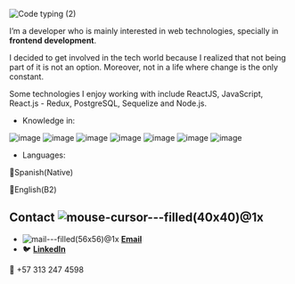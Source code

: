 ![Code typing (2)](https://user-images.githubusercontent.com/75697707/124080750-57111000-da10-11eb-8fe6-dd63956311cf.gif)


I’m a developer who is mainly interested in web technologies, specially in **frontend development**.

I decided to get involved in the tech world because I realized that not being part of it is not an option. Moreover, not in a life where change is the only constant.


Some technologies I enjoy working with include ReactJS, JavaScript, React.js - Redux, PostgreSQL, Sequelize and Node.js.

- Knowledge in:

![image](https://user-images.githubusercontent.com/75386133/118582414-e7450f80-b758-11eb-9b08-5509f392ca82.png)
![image](https://user-images.githubusercontent.com/75386133/118582992-ecef2500-b759-11eb-8335-f05ad2e84bd0.png)
![image](https://user-images.githubusercontent.com/75386133/118583020-f6788d00-b759-11eb-9abe-6da84119892e.png)
![image](https://user-images.githubusercontent.com/75386133/118583034-fb3d4100-b759-11eb-95d5-1893b807eb96.png)
![image](https://user-images.githubusercontent.com/75386133/118583047-009a8b80-b75a-11eb-84b0-7c87acfd8eb2.png)
![image](https://user-images.githubusercontent.com/75386133/118583062-07c19980-b75a-11eb-94e7-29972a814723.png)
![image](https://user-images.githubusercontent.com/75386133/118583077-0f813e00-b75a-11eb-829e-f890a7937198.png)

- Languages:

:small_orange_diamond:Spanish(Native)

:small_orange_diamond:English(B2)




## Contact ![mouse-cursor---filled(40x40)@1x](https://user-images.githubusercontent.com/75697707/124082497-66915880-da12-11eb-926b-85fe39b14a4f.png)


- ![mail---filled(56x56)@1x](https://user-images.githubusercontent.com/75697707/124083240-42824700-da13-11eb-93b6-6abea7c2c00b.png)
**[Email](mailto:vivi6410@gmail.com)**
- 🐦 **[LinkedIn](www.linkedin.com/in/vivian-gutierrez-myc-dev)**

:iphone: +57 313 247 4598
